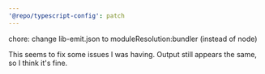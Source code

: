 ```yaml
---
'@repo/typescript-config': patch
---
```


chore: change lib-emit.json to moduleResolution:bundler (instead of node)

This seems to fix some issues I was having. Output still appears the same, so I think it's fine.
